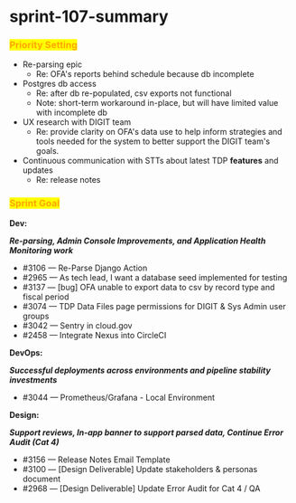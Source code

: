 # sprint-107-summary

### <mark style="color:orange;">Priority Setting</mark>

* Re-parsing epic &#x20;
  * Re: OFA's reports behind schedule because db incomplete&#x20;
* Postgres db access &#x20;
  * Re: after db re-populated, csv exports not functional&#x20;
  * Note: short-term workaround in-place, but will have limited value with incomplete db  &#x20;
* UX research with DIGIT team&#x20;
  * Re: provide clarity on OFA's data use  to help inform strategies and tools needed for the system to better support the DIGIT team's goals.&#x20;
* Continuous communication with STTs about latest TDP **features** and updates&#x20;
  * Re: release notes&#x20;

### <mark style="color:orange;">Sprint Goal</mark>

**Dev:**

_**Re-parsing, Admin Console Improvements, and Application Health Monitoring work**_

* \#3106 — Re-Parse Django Action&#x20;
* \#2965 — As tech lead, I want a database seed implemented for testing
* \#3137 — \[bug] OFA unable to export data to csv by record type and fiscal period
* \#3074 — TDP Data Files page permissions for DIGIT & Sys Admin user groups
* \#3042 — Sentry in cloud.gov
* \#2458 — Integrate Nexus into CircleCI

**DevOps:**

_**Successful deployments across environments and pipeline stability investments**_

* \#3044 — Prometheus/Grafana - Local Environment

**Design:**

_**Support reviews, In-app banner to support parsed data, Continue Error Audit (Cat 4)**_

* \#3156 — Release Notes Email Template
* \#3100 — \[Design Deliverable] Update stakeholders & personas document
* \#2968  — \[Design Deliverable] Update Error Audit for Cat 4 / QA
